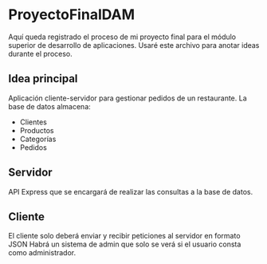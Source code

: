 # ProyectoFinalDAM
Aquí queda registrado el proceso de mi proyecto final para el módulo superior de desarrollo de aplicaciones. Usaré este archivo para anotar ideas durante el proceso.

## Idea principal

Aplicación cliente-servidor para gestionar pedidos de un restaurante.
La base de datos almacena:
 - Clientes
 - Productos
 - Categorías
 - Pedidos

## Servidor
API Express que se encargará de realizar las consultas a la base de datos.

## Cliente
El cliente solo deberá enviar y recibir peticiones al servidor en formato JSON
Habrá un sistema de admin que solo se verá si el usuario consta como administrador.
